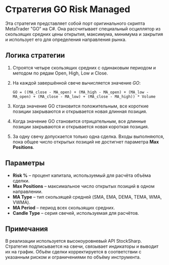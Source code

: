 # Стратегия GO Risk Managed

Эта стратегия представляет собой порт оригинального скрипта MetaTrader "GO" на C#. Она рассчитывает специальный осциллятор из скользящих средних цены открытия, максимума, минимума и закрытия и использует его для определения направления рынка.

## Логика стратегии

1. Строятся четыре скользящих средних с одинаковым периодом и методом по рядам Open, High, Low и Close.
2. На каждой завершённой свече вычисляется значение *GO*:
   
   `GO = ((MA_close - MA_open) + (MA_high - MA_open) + (MA_low - MA_open) + (MA_close - MA_low) + (MA_close - MA_high)) * Volume`
3. Когда значение GO становится положительным, все короткие позиции закрываются и открывается новая длинная позиция.
4. Когда значение GO становится отрицательным, все длинные позиции закрываются и открывается новая короткая позиция.
5. За одну свечу допускается только одна сделка. Входы выполняются, пока общее число открытых позиций не достигнет параметра **Max Positions**.

## Параметры

- **Risk %** – процент капитала, используемый для расчёта объёма сделки.
- **Max Positions** – максимальное число открытых позиций в одном направлении.
- **MA Type** – тип скользящей средней (SMA, EMA, DEMA, TEMA, WMA, VWMA).
- **MA Period** – период всех скользящих средних.
- **Candle Type** – серия свечей, используемая для расчётов.

## Примечания

В реализации используется высокоуровневый API StockSharp. Стратегия подписывается на свечи, связывает индикаторы и выводит их на график. Объём сделки корректируется в соответствии с указанным риском и ограничениями по объёму инструмента.
